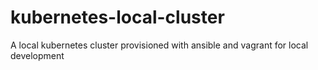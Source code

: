 # kubernetes-local-cluster
A local kubernetes cluster provisioned with ansible and vagrant for local development
